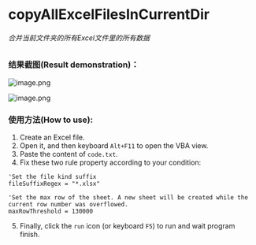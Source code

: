 # copyAllExcelFilesInCurrentDir
###### 合并当前文件夹的所有Excel文件里的所有数据

### 结果截图(Result demonstration)：

![image.png](https://upload-images.jianshu.io/upload_images/8463645-67ce7ce63cc4017f.png?imageMogr2/auto-orient/strip%7CimageView2/2/w/1240)

![image.png](https://upload-images.jianshu.io/upload_images/8463645-6a88d20f6bb49159.png?imageMogr2/auto-orient/strip%7CimageView2/2/w/1240)

### 使用方法(How to use):
1. Create an Excel file.
2. Open it, and then keyboard `Alt+F11` to open the VBA view.
3. Paste the content of `code.txt`.
4. Fix these two rule property according to your condition:

```
'Set the file kind suffix
fileSuffixRegex = "*.xlsx"

'Set the max row of the sheet. A new sheet will be created while the current row number was overflowed.
maxRowThreshold = 130000
```
5. Finally, click the `run` icon (or keyboard `F5`) to run and wait program finish.
